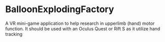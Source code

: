 # BalloonExplodingFactory
A VR mini-game application to help research in upperlimb (hand) motor function. It should be used with an Oculus Quest or Rift S as it utilize hand tracking

